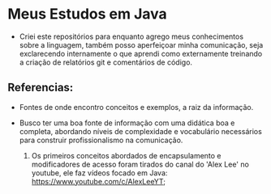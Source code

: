 # Meus Estudos em Java

- Criei este repositórios para enquanto agrego meus conhecimentos sobre a linguagem, também posso aperfeiçoar minha comunicação, seja exclarecendo internamente o que aprendi como externamente treinando a criação de relatórios git e comentários de código.

## Referencias: 

- Fontes de onde encontro conceitos e exemplos, a raiz da informação.

- Busco ter uma boa fonte de informação com uma didática boa e completa, abordando níveis de complexidade e vocabulário necessários para construir profissionalismo na comunicação.

    1. Os primeiros conceitos abordados de encapsulamento e modificadores de acesso foram tirados do canal do 'Alex Lee' no youtube, ele faz vídeos focado em Java: https://www.youtube.com/c/AlexLeeYT;

 